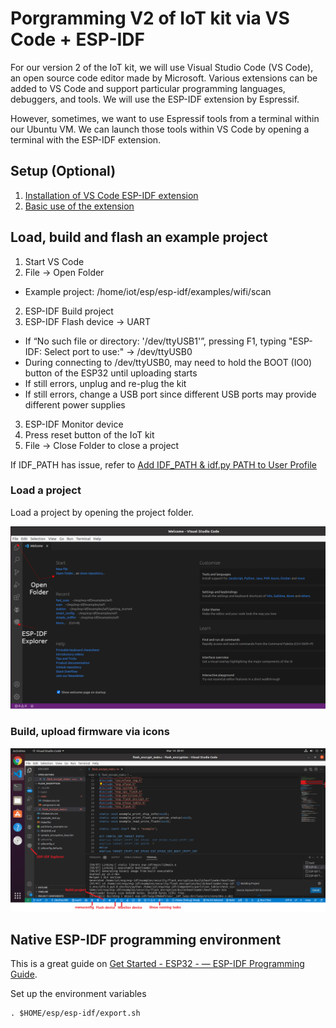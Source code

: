 # Porgramming V2 of IoT kit via VS Code + ESP-IDF

For our version 2 of the IoT kit, we will use Visual Studio Code (VS Code), an open source code editor made by Microsoft. Various extensions can be added to VS Code and support particular programming languages, debuggers, and tools. We will use the ESP-IDF extension by Espressif.

However, sometimes, we want to use Espressif tools from a terminal within our Ubuntu VM. We can launch those tools within VS Code by opening a terminal with the ESP-IDF extension.

## Setup (Optional)
1. [Installation of VS Code ESP-IDF extension](https://github.com/espressif/vscode-esp-idf-extension/blob/master/docs/tutorial/install.md)
2. [Basic use of the extension](https://github.com/espressif/vscode-esp-idf-extension/blob/master/docs/tutorial/basic_use.md)

## Load, build and flash an example project

1. Start VS Code
2. File -> Open Folder 
  - Example project: /home/iot/esp/esp-idf/examples/wifi/scan
2. ESP-IDF Build project
3. ESP-IDF Flash device -> UART
  - If “No such file or directory: '/dev/ttyUSB1'”, pressing F1, typing "ESP-IDF: Select port to use:" -> /dev/ttyUSB0
  - During connecting to /dev/ttyUSB0, may need to hold the BOOT (IO0) button of the ESP32 until uploading starts
  - If still errors, unplug and re-plug the kit
  - If still errors, change a USB port since different USB ports may provide different power supplies
3. ESP-IDF Monitor device
4. Press reset button of the IoT kit
5. File -> Close Folder to close a project

If IDF_PATH has issue, refer to 
[Add IDF_PATH & idf.py PATH to User Profile](https://docs.espressif.com/projects/esp-idf/en/v3.3.1/get-started-cmake/add-idf_path-to-profile.html)

### Load a project
Load a project by opening the project folder.

<img src="https://github.com/xinwenfu/IoT/blob/main/imgs/vscode-espidf-openfolder.png" width=720>

### Build, upload firmware via icons

<img src="https://github.com/xinwenfu/IoT/blob/main/imgs/vscode-espidf-icons.png" width=720>


## Native ESP-IDF programming environment
This is a great guide on [Get Started - ESP32 - — ESP-IDF Programming Guide](https://docs.espressif.com/projects/esp-idf/en/stable/esp32/get-started/).

Set up the environment variables
```
. $HOME/esp/esp-idf/export.sh
```
